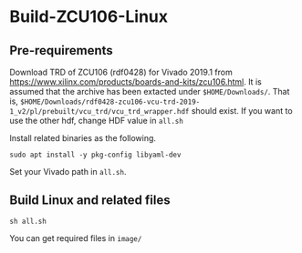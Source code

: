 # Build-ZCU106-Linux

## Pre-requirements

Download TRD of ZCU106 (rdf0428) for Vivado 2019.1 from https://www.xilinx.com/products/boards-and-kits/zcu106.html. It is assumed that the archive has been extacted under `$HOME/Downloads/`.
That is, `$HOME/Downloads/rdf0428-zcu106-vcu-trd-2019-1_v2/pl/prebuilt/vcu_trd/vcu_trd_wrapper.hdf` should exist.
If you want to use the other hdf, change HDF value in `all.sh`

Install related binaries as the following.

```
sudo apt install -y pkg-config libyaml-dev
```

Set your Vivado path in `all.sh`.

## Build Linux and related files

```
sh all.sh
```

You can get required files in `image/`


